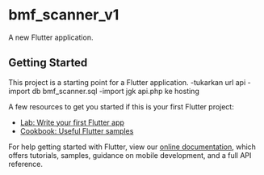 # bmf_scanner_v1

A new Flutter application.

## Getting Started

This project is a starting point for a Flutter application.
-tukarkan url api
-import db bmf_scanner.sql
-import jgk api.php ke hosting

A few resources to get you started if this is your first Flutter project:

- [Lab: Write your first Flutter app](https://flutter.dev/docs/get-started/codelab)
- [Cookbook: Useful Flutter samples](https://flutter.dev/docs/cookbook)

For help getting started with Flutter, view our
[online documentation](https://flutter.dev/docs), which offers tutorials,
samples, guidance on mobile development, and a full API reference.
